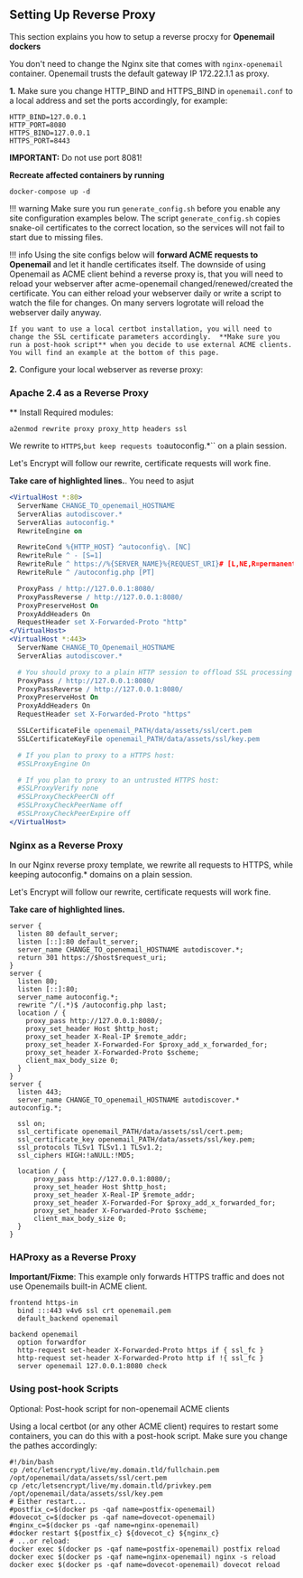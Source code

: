 ## **Setting Up Reverse Proxy**

This section explains you how to setup a reverse procxy for **Openemail dockers**

You don't need to change the Nginx site that comes with `nginx-openemail` container. Openemail trusts the default gateway IP 172.22.1.1 as proxy.

**1\.**  Make sure you change HTTP_BIND and HTTPS_BIND in `openemail.conf` to a local address and set the ports accordingly, for example:
```
HTTP_BIND=127.0.0.1
HTTP_PORT=8080
HTTPS_BIND=127.0.0.1
HTTPS_PORT=8443
```
**IMPORTANT:** Do not use port 8081!

**Recreate affected containers by running**
```
docker-compose up -d
```
!!! warning
    Make sure you run `generate_config.sh` before you enable any site configuration examples below. The script `generate_config.sh` copies snake-oil certificates to the correct location, so the services will not fail to start due to missing files.

!!! info
    Using the site configs below will **forward ACME requests to Openemail** and let it handle certificates itself. The downside of using Openemail as ACME client behind a reverse proxy is, that you will need to reload your webserver after acme-openemail changed/renewed/created the certificate. You can either reload your webserver daily or write a script to watch the file for changes. On many servers logrotate will reload the webserver daily anyway.

    If you want to use a local certbot installation, you will need to change the SSL certificate parameters accordingly.  **Make sure you run a post-hook script** when you decide to use external ACME clients. You will find an example at the bottom of this page.


**2\.** Configure your local webserver as reverse proxy:

### **Apache 2.4 as a Reverse Proxy**

** Install Required modules:
```
a2enmod rewrite proxy proxy_http headers ssl
```
We rewrite to `HTTPS`,` but keep requests to `autoconfig.*`` on a plain session.

Let's Encrypt will follow our rewrite, certificate requests will work fine.

**Take care of highlighted lines.**. You need to asjut

``` apache hl_lines="2 12 13 19 23 24 29 30"
<VirtualHost *:80>
  ServerName CHANGE_TO_openemail_HOSTNAME
  ServerAlias autodiscover.*
  ServerAlias autoconfig.*
  RewriteEngine on

  RewriteCond %{HTTP_HOST} ^autoconfig\. [NC]
  RewriteRule ^ - [S=1]
  RewriteRule ^ https://%{SERVER_NAME}%{REQUEST_URI}# [L,NE,R=permanent]
  RewriteRule ^ /autoconfig.php [PT]

  ProxyPass / http://127.0.0.1:8080/
  ProxyPassReverse / http://127.0.0.1:8080/
  ProxyPreserveHost On
  ProxyAddHeaders On
  RequestHeader set X-Forwarded-Proto "http"
</VirtualHost>
<VirtualHost *:443>
  ServerName CHANGE_TO_Openemail_HOSTNAME
  ServerAlias autodiscover.*

  # You should proxy to a plain HTTP session to offload SSL processing
  ProxyPass / http://127.0.0.1:8080/
  ProxyPassReverse / http://127.0.0.1:8080/
  ProxyPreserveHost On
  ProxyAddHeaders On
  RequestHeader set X-Forwarded-Proto "https"

  SSLCertificateFile openemail_PATH/data/assets/ssl/cert.pem
  SSLCertificateKeyFile openemail_PATH/data/assets/ssl/key.pem

  # If you plan to proxy to a HTTPS host:
  #SSLProxyEngine On

  # If you plan to proxy to an untrusted HTTPS host:
  #SSLProxyVerify none
  #SSLProxyCheckPeerCN off
  #SSLProxyCheckPeerName off
  #SSLProxyCheckPeerExpire off
</VirtualHost>
```

### **Nginx as a Reverse Proxy**

In our Nginx reverse proxy template, we rewrite all requests to HTTPS, while keeping autoconfig.* domains on a plain session.

Let's Encrypt will follow our rewrite, certificate requests will work fine.

**Take care of highlighted lines.**

``` hl_lines="4 13 23 26 27"
server {
  listen 80 default_server;
  listen [::]:80 default_server;
  server_name CHANGE_TO_openemail_HOSTNAME autodiscover.*;
  return 301 https://$host$request_uri;
}
server {
  listen 80;
  listen [::]:80;
  server_name autoconfig.*;
  rewrite ^/(.*)$ /autoconfig.php last;
  location / {
    proxy_pass http://127.0.0.1:8080/;
    proxy_set_header Host $http_host;
    proxy_set_header X-Real-IP $remote_addr;
    proxy_set_header X-Forwarded-For $proxy_add_x_forwarded_for;
    proxy_set_header X-Forwarded-Proto $scheme;
    client_max_body_size 0;
  }
}
server {
  listen 443;
  server_name CHANGE_TO_openemail_HOSTNAME autodiscover.* autoconfig.*;

  ssl on;
  ssl_certificate openemail_PATH/data/assets/ssl/cert.pem;
  ssl_certificate_key openemail_PATH/data/assets/ssl/key.pem;
  ssl_protocols TLSv1 TLSv1.1 TLSv1.2;
  ssl_ciphers HIGH:!aNULL:!MD5;

  location / {
      proxy_pass http://127.0.0.1:8080/;
      proxy_set_header Host $http_host;
      proxy_set_header X-Real-IP $remote_addr;
      proxy_set_header X-Forwarded-For $proxy_add_x_forwarded_for;
      proxy_set_header X-Forwarded-Proto $scheme;
      client_max_body_size 0;
  }
}
```

### **HAProxy as a Reverse Proxy**

**Important/Fixme**: This example only forwards HTTPS traffic and does not use Openemails built-in ACME client.

```
frontend https-in
  bind :::443 v4v6 ssl crt openemail.pem
  default_backend openemail

backend openemail
  option forwardfor
  http-request set-header X-Forwarded-Proto https if { ssl_fc }
  http-request set-header X-Forwarded-Proto http if !{ ssl_fc }
  server openemail 127.0.0.1:8080 check
```

### **Using post-hook Scripts**

Optional: Post-hook script for non-openemail ACME clients

Using a local certbot (or any other ACME client) requires to restart some containers, you can do this with a post-hook script.
Make sure you change the pathes accordingly:
```
#!/bin/bash
cp /etc/letsencrypt/live/my.domain.tld/fullchain.pem /opt/openemail/data/assets/ssl/cert.pem
cp /etc/letsencrypt/live/my.domain.tld/privkey.pem /opt/openemail/data/assets/ssl/key.pem
# Either restart...
#postfix_c=$(docker ps -qaf name=postfix-openemail)
#dovecot_c=$(docker ps -qaf name=dovecot-openemail)
#nginx_c=$(docker ps -qaf name=nginx-openemail)
#docker restart ${postfix_c} ${dovecot_c} ${nginx_c}
# ...or reload:
docker exec $(docker ps -qaf name=postfix-openemail) postfix reload
docker exec $(docker ps -qaf name=nginx-openemail) nginx -s reload
docker exec $(docker ps -qaf name=dovecot-openemail) dovecot reload
```

